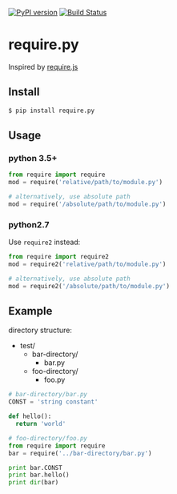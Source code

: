 [![PyPI version](https://badge.fury.io/py/require.py.svg)](https://badge.fury.io/py/require.py)
[![Build Status](https://travis-ci.org/pcattori/require.py.svg?branch=master)](https://travis-ci.org/pcattori/require.py)

# require.py

Inspired by [require.js](http://requirejs.org/)

## Install

```bash
$ pip install require.py
```

## Usage

### python 3.5+

```python
from require import require
mod = require('relative/path/to/module.py')

# alternatively, use absolute path
mod = require('/absolute/path/to/module.py')
```

### python2.7

Use `require2` instead:

```python
from require import require2
mod = require2('relative/path/to/module.py')

# alternatively, use absolute path
mod = require2('/absolute/path/to/module.py')
```

## Example

directory structure:
- test/
  - bar-directory/
    - bar.py
  - foo-directory/
    - foo.py

```python
# bar-directory/bar.py
CONST = 'string constant'

def hello():
  return 'world'
```

```python
# foo-directory/foo.py
from require import require
bar = require('../bar-directory/bar.py')

print bar.CONST
print bar.hello()
print dir(bar)
```
